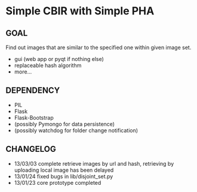 Simple CBIR with Simple PHA
===========================

GOAL
----

Find out images that are similar to the specified one within given image set.

* gui (web app or pyqt if nothing else)
* replaceable hash algorithm
* more...


DEPENDENCY
----------

+ PIL
+ Flask
+ Flask-Bootstrap
+ (possibly Pymongo for data persistence)
+ (possibly watchdog for folder change notification)


CHANGELOG
---------

+ 13/03/03 complete retrieve images by url and hash, retrieving by uploading local image has been delayed
+ 13/01/24 fixed bugs in lib/disjoint_set.py
+ 13/01/23 core prototype completed
